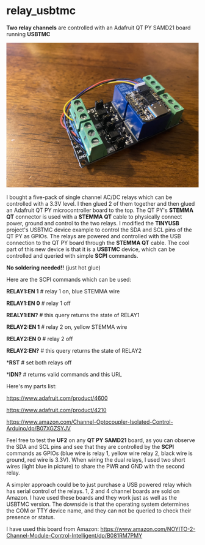 # relay_usbtmc
**Two relay channels** are controlled with an Adafruit QT PY SAMD21 board running **USBTMC**

![picture](https://github.com/charkster/relay_usbtmc/blob/main/qt_py_usbtmc_2_channel_relay_control.JPG)

I bought a five-pack of single channel AC/DC relays which can be controlled with a 3.3V level. I then glued 2 of them together and then glued an Adafruit QT PY microcontroller board to the top. The QT PY's **STEMMA QT** connector is used with a **STEMMA QT** cable to physically connect power, ground and control to the two relays. I modified the **TINYUSB** project's USBTMC device example to control the SDA and SCL pins of the QT PY as GPIOs. The relays are powered and controlled with the USB connection to the QT PY board through the **STEMMA QT** cable. The cool part of this new device is that it is a **USBTMC** device, which can be controlled and queried with simple **SCPI** commands. 

**No soldering needed!!** (just hot glue)

Here are the SCPI commands which can be used:

**RELAY1:EN 1** # relay 1 on, blue STEMMA wire

**RELAY1:EN 0** # relay 1 off

**REALY1:EN?** # this query returns the state of RELAY1

**RELAY2:EN 1** # relay 2 on, yellow STEMMA wire

**RELAY2:EN 0** # relay 2 off

**RELAY2:EN?** # this query returns the state of RELAY2

***RST** # set both relays off

***IDN?** # returns valid commands and this URL

Here's my parts list:

https://www.adafruit.com/product/4600

https://www.adafruit.com/product/4210

https://www.amazon.com/Channel-Optocoupler-Isolated-Control-Arduino/dp/B07XGZSYJV

Feel free to test the **UF2** on any **QT PY SAMD21** board, as you can observe the SDA and SCL pins and see that they are controlled by the **SCPI** commands as GPIOs (blue wire is relay 1, yellow wire relay 2, black wire is ground, red wire is 3.3V). When wiring the dual relays, I used two short wires (light blue in picture) to share the PWR and GND with the second relay.

A simpler approach could be to just purchase a USB powered relay which has serial control of the relays. 1, 2 and 4 channel boards are sold on Amazon. I have used these boards and they work just as well as the USBTMC version. The downside is that the operating system determines the COM or TTY device name, and they can not be queried to check their presence or status.

I have used this board from Amazon:
https://www.amazon.com/NOYITO-2-Channel-Module-Control-Intelligent/dp/B081RM7PMY
